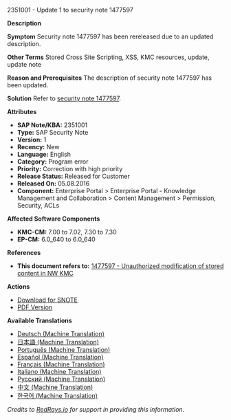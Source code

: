 2351001 - Update 1 to security note 1477597

**Description**

**Symptom**
Security note 1477597 has been rereleased due to an updated description.

**Other Terms**
Stored Cross Site Scripting, XSS, KMC resources, update, update note

**Reason and Prerequisites**
The description of security note 1477597 has been updated.

**Solution**
Refer to [security note 1477597](https://me.sap.com/notes/1477597).

**Attributes**
- **SAP Note/KBA:** 2351001
- **Type:** SAP Security Note
- **Version:** 1
- **Recency:** New
- **Language:** English
- **Category:** Program error
- **Priority:** Correction with high priority
- **Release Status:** Released for Customer
- **Released On:** 05.08.2016
- **Component:** Enterprise Portal > Enterprise Portal - Knowledge Management and Collaboration > Content Management > Permission, Security, ACLs

**Affected Software Components**
- **KMC-CM:** 7.00 to 7.02, 7.30 to 7.30
- **EP-CM:** 6.0_640 to 6.0_640

**References**
- **This document refers to:** [1477597 - Unauthorized modification of stored content in NW KMC](https://me.sap.com/notes/1477597)

**Actions**
- [Download for SNOTE](https://notesdownloads.sap.com/note/0040000018378422017)
- [PDF Version](https://userapps.support.sap.com/sap/support/sfm/notes/print/0002351001?language=en-US&token=0A80FF2848042E50D6A02CA99BE3F2E2)

**Available Translations**
- [Deutsch (Machine Translation)](https://me.sap.com/notes/0002351001/D)
- [日本語 (Machine Translation)](https://me.sap.com/notes/0002351001/J)
- [Português (Machine Translation)](https://me.sap.com/notes/0002351001/P)
- [Español (Machine Translation)](https://me.sap.com/notes/0002351001/S)
- [Français (Machine Translation)](https://me.sap.com/notes/0002351001/F)
- [Italiano (Machine Translation)](https://me.sap.com/notes/0002351001/I)
- [Русский (Machine Translation)](https://me.sap.com/notes/0002351001/R)
- [中文 (Machine Translation)](https://me.sap.com/notes/0002351001/1)
- [한국어 (Machine Translation)](https://me.sap.com/notes/0002351001/3)

*Credits to [RedRays.io](https://redrays.io) for support in providing this information.*